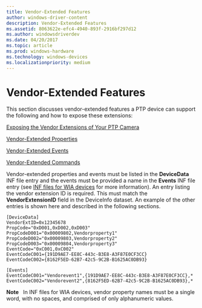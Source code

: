 ```yaml
---
title: Vendor-Extended Features
author: windows-driver-content
description: Vendor-Extended Features
ms.assetid: 8063622e-efc4-4940-893f-2916bf297d12
ms.author: windowsdriverdev
ms.date: 04/20/2017
ms.topic: article
ms.prod: windows-hardware
ms.technology: windows-devices
ms.localizationpriority: medium
---
```


# Vendor-Extended Features





This section discusses vendor-extended features a PTP device can support the following and how to expose these extensions:

[Exposing the Vendor Extensions of Your PTP Camera](exposing-the-vendor-extensions-of-your-ptp-camera.md)

[Vendor-Extended Properties](vendor-extended-properties.md)

[Vendor-Extended Events](vendor-extended-events.md)

[Vendor-Extended Commands](vendor-extended-commands.md)

Vendor-extended properties and events must be listed in the **DeviceData** INF file entry and the events must be provided a name in the **Events** INF file entry (see [INF files for WIA devices](inf-files-for-wia-devices.md) for more information). An entry listing the vendor extension ID is required. This must match the **VendorExtensionID** field in the DeviceInfo dataset. An example of the other entries is shown here and described in the following sections.

```INF
[DeviceData]
VendorExtID=0x12345678
PropCode="0xD001,0xD002,0xD003"
PropCodeD001="0x00009802,Vendorproperty1"
PropCodeD002="0x00009803,Vendorproperty2"
PropCodeD003="0x00009804,Vendorproperty3"
EventCode="0xC001,0xC002"
EventCodeC001={191D9AE7-EE8C-443c-B3E8-A3F87E0CF3CC}
EventCodeC002={8162F5ED-62B7-42c5-9C2B-B1625AC0DB93}

[Events]
EventCodeC001="Vendorevent1",{191D9AE7-EE8C-443c-B3E8-A3F87E0CF3CC},*
EventCodeC002="Vendorevent2",{8162F5ED-62B7-42c5-9C2B-B1625AC0DB93},*
```

**Note**   In INF files for WIA devices, vendor property names must be a single word, with no spaces, and comprised of only alphanumeric values.

 

 

 




